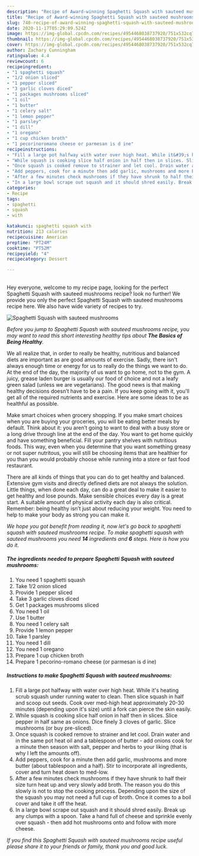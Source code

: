 ```yaml
---
description: "Recipe of Award-winning Spaghetti Squash with sauteed mushrooms"
title: "Recipe of Award-winning Spaghetti Squash with sauteed mushrooms"
slug: 740-recipe-of-award-winning-spaghetti-squash-with-sauteed-mushrooms
date: 2020-11-17T05:29:09.524Z
image: https://img-global.cpcdn.com/recipes/4954468038737920/751x532cq70/spaghetti-squash-with-sauteed-mushrooms-recipe-main-photo.jpg
thumbnail: https://img-global.cpcdn.com/recipes/4954468038737920/751x532cq70/spaghetti-squash-with-sauteed-mushrooms-recipe-main-photo.jpg
cover: https://img-global.cpcdn.com/recipes/4954468038737920/751x532cq70/spaghetti-squash-with-sauteed-mushrooms-recipe-main-photo.jpg
author: Zachary Cunningham
ratingvalue: 4.4
reviewcount: 6
recipeingredient:
- "1 spaghetti squash"
- "1/2 onion sliced"
- "1 pepper sliced"
- "3 garlic cloves diced"
- "1 packages mushrooms sliced"
- "1 oil"
- "1 butter"
- "1 celery salt"
- "1 lemon pepper"
- "1 parsley"
- "1 dill"
- "1 oregano"
- "1 cup chicken broth"
- "1 pecorinoromano cheese or parmesan is d ine"
recipeinstructions:
- "Fill a large pot halfway with water over high heat. While it&#39;s heating scrub squash under running water to clean.  Then slice squash in half and scoop out seeds.  Cook over med-high heat approximately 20-30 minutes (depending upon it&#39;s size) until a fork can pierce the skin easily."
- "While squash is cooking slice half onion in half then in slices. Slice pepper in half same as onions. Dice finely 3 cloves of garlic. Slice mushrooms (or buy pre-sliced)."
- "Once squash is cooked remove to strainer and let cool. Drain water and in the same pot heat oil and a tablespoon of butter - add onions cook for a minute then season with salt, pepper and herbs to your liking (that is why I left the amounts off)."
- "Add peppers, cook for a minute then add garlic, mushrooms and more butter (about tablespoon and a half). Stir to incorporate all ingredients, cover and turn heat down to med-low."
- "After a few minutes check mushrooms if they have shrunk to half their size turn heat up and very slowly add broth. The reason you do this slowly is not to stop the cooking process. Depending upon the size of the squash you may not need a full cup of broth. Once it comes to a boil cover and take it off the  heat."
- "In a large bowl scrape out squash and it should shred easily. Break up any clumps with a spoon. Take a hand full of cheese and sprinkle evenly over squash - then add hot mushrooms onto and follow with more cheese."
categories:
- Recipe
tags:
- spaghetti
- squash
- with

katakunci: spaghetti squash with 
nutrition: 213 calories
recipecuisine: American
preptime: "PT24M"
cooktime: "PT52M"
recipeyield: "4"
recipecategory: Dessert

---
```

<br>
Hey everyone, welcome to my recipe page, looking for the perfect Spaghetti Squash with sauteed mushrooms recipe? look no further! We provide you only the perfect Spaghetti Squash with sauteed mushrooms recipe here. We also have wide variety of recipes to try.
<br>


![Spaghetti Squash with sauteed mushrooms](https://img-global.cpcdn.com/recipes/4954468038737920/751x532cq70/spaghetti-squash-with-sauteed-mushrooms-recipe-main-photo.jpg)

<i>Before you jump to Spaghetti Squash with sauteed mushrooms recipe, you may want to read this short interesting healthy tips about <strong>The Basics of Being Healthy</strong>.</i>

We all realize that, in order to really be healthy, nutritious and balanced diets are important as are good amounts of exercise. Sadly, there isn't always enough time or energy for us to really do the things we want to do. At the end of the day, the majority of us want to go home, not to the gym. A juicy, grease laden burger is usually our food of choice and not a leafy green salad (unless we are vegetarians). The good news is that making healthy decisions doesn’t have to be a pain. If you keep going with it, you'll get all of the required nutrients and exercise. Here are some ideas to be as healthful as possible.

Make smart choices when grocery shopping. If you make smart choices when you are buying your groceries, you will be eating better meals by default. Think about it: you aren’t going to want to deal with a busy store or a long drive through line at the end of the day. You want to get home quickly and have something beneficial. Fill your pantry shelves with nutritious foods. This way, even when you determine that you want something greasy or not super nutritous, you will still be choosing items that are healthier for you than you would probably choose while running into a store or fast food restaurant.

There are all kinds of things that you can do to get healthy and balanced. Extensive gym visits and directly defined diets are not always the solution. Little things, when done each day, can do a great deal to make it easier to get healthy and lose pounds. Make sensible choices every day is a great start. A suitable amount of physical activity each day is also critical. Remember: being healthy isn’t just about reducing your weight. You need to help to make your body as strong you can make it. 


<i>We hope you got benefit from reading it, now let's go back to spaghetti squash with sauteed mushrooms recipe. To make spaghetti squash with sauteed mushrooms you need <strong>14</strong> ingredients and <strong>6</strong> steps. Here is how you do it.
</i>

##### The ingredients needed to prepare Spaghetti Squash with sauteed mushrooms:

1. You need 1 spaghetti squash
1. Take 1/2 onion sliced
1. Provide 1 pepper sliced
1. Take 3 garlic cloves diced
1. Get 1 packages mushrooms sliced
1. You need 1 oil
1. Use 1 butter
1. You need 1 celery salt
1. Provide 1 lemon pepper
1. Take 1 parsley
1. You need 1 dill
1. You need 1 oregano
1. Prepare 1 cup chicken broth
1. Prepare 1 pecorino-romano cheese (or parmesan is d ine)


##### Instructions to make Spaghetti Squash with sauteed mushrooms:

1. Fill a large pot halfway with water over high heat. While it&#39;s heating scrub squash under running water to clean.  Then slice squash in half and scoop out seeds.  Cook over med-high heat approximately 20-30 minutes (depending upon it&#39;s size) until a fork can pierce the skin easily.
1. While squash is cooking slice half onion in half then in slices. Slice pepper in half same as onions. Dice finely 3 cloves of garlic. Slice mushrooms (or buy pre-sliced).
1. Once squash is cooked remove to strainer and let cool. Drain water and in the same pot heat oil and a tablespoon of butter - add onions cook for a minute then season with salt, pepper and herbs to your liking (that is why I left the amounts off).
1. Add peppers, cook for a minute then add garlic, mushrooms and more butter (about tablespoon and a half). Stir to incorporate all ingredients, cover and turn heat down to med-low.
1. After a few minutes check mushrooms if they have shrunk to half their size turn heat up and very slowly add broth. The reason you do this slowly is not to stop the cooking process. Depending upon the size of the squash you may not need a full cup of broth. Once it comes to a boil cover and take it off the  heat.
1. In a large bowl scrape out squash and it should shred easily. Break up any clumps with a spoon. Take a hand full of cheese and sprinkle evenly over squash - then add hot mushrooms onto and follow with more cheese.


<i>If you find this Spaghetti Squash with sauteed mushrooms recipe useful please share it to your friends or family, thank you and good luck.</i>
